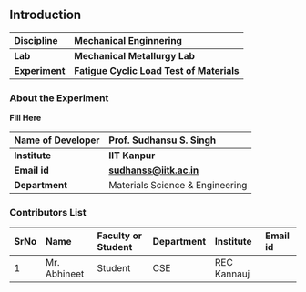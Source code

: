 ## Introduction


<b>Discipline | <b> Mechanical Enginnering
:--|:--|
<b> Lab | <b> Mechanical Metallurgy Lab
<b> Experiment|  <b> Fatigue Cyclic Load Test of Materials

### About the Experiment 

<b> Fill Here

<b>Name of Developer | <b> Prof. Sudhansu S. Singh 
:--|:--|
<b> Institute | <b>IIT Kanpur
<b> Email id|  <b> sudhanss@iitk.ac.in
<b> Department | Materials Science & Engineering

### Contributors List

SrNo | Name | Faculty or Student | Department| Institute | Email id
:--|:--|:--|:--|:--|:--|
1 |Mr. Abhineet | Student | CSE | REC Kannauj |